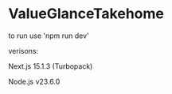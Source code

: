 # ValueGlanceTakehome

to run use 'npm run dev'

verisons: 

Next.js 15.1.3 (Turbopack)

Node.js v23.6.0

